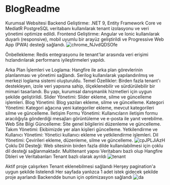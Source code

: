 # BlogReadme
Kurumsal Websitesi
Backend Geliştirme: .NET 9, Entity Framework Core ve MediatR PostgreSQL veritabanı kullanılarak tenant izolasyonu ve veri yönetimi optimize edildi.
Frontend Geliştirme: Angular ve Ionic kullanılarak duyarlı (responsive), mobil uyumlu bir arayüz geliştirildi ve Progressive Web App (PWA) desteği sağlandı.
![chrome_NJvdQDSOfe](https://github.com/user-attachments/assets/de07bb82-9ee9-4192-b6ba-e0a33382a6e8)

Önbellekleme: Redis entegrasyonu ile tenant'lar arasında veri erişimi hızlandırılarak performans iyileştirmeleri yapıldı.

Arka Plan İşlemleri ve Loglama: Hangfire ile arka plan görevlerinin planlanması ve yönetimi sağlandı. Serilog kullanılarak yapılandırılmış ve merkezi loglama sistemi oluşturuldu.
Temel Özellikler: Birden fazla tenant'ı destekleyen, izole veri yapısına sahip, ölçeklenebilir ve sürdürülebilir bir mimari tasarlandı. Bu yapı, kurumsal danışmanlık hizmetleri için uygun şekilde geliştirildi.
Slider Yönetimi: Slider ekleme, silme ve güncelleme işlemleri.
Blog Yönetimi: Blog yazıları ekleme, silme ve güncelleme.
Kategori Yönetimi: Kategori ağacına yeni kategoriler ekleme, mevcut kategorileri silme ve güncelleme.
İletişim Formu Yönetimi: Kullanıcıların iletişim formu aracılığıyla gönderdiği mesajları görüntüleme ve e-posta ile yanıt verebilme.
Web Site Bilgi Güncelleme: Site genel bilgilerini düzenleme ve güncelleme.
Takım Yönetimi: Ekibimizde yer alan kişileri güncelleme.
Yetkilendirme ve Kullanıcı Yönetimi: Yönetici kullanıcı ekleme ve yetkilendirme işlemleri.
Dil Yönetimi: Çevirileri ekleme, düzenleme, silme ve güncelleme.
![cpJPLJiAzH](https://github.com/user-attachments/assets/49a31ae6-db5a-4978-9228-d96b4347485f)
Çoklu Dil Desteği: Web sitesinin birden fazla dilde kullanılabilmesi için çoklu dil desteği sağlanmaktadır.
Multitenant yapısı Veritabanı bazlı olup Hangfire Dbleri ve Veritabanları Tenant bazlı olarak ayrıldı
![tenant](https://github.com/user-attachments/assets/e553b58d-6000-4b0e-83e6-3a609e037985)

Aktif proje çalışırken Tenant eklenebilmesi sağlandı
Herşey pagination'a uygun şekilde listelendi
Her sayfada yanlızca 1 adet istek gidecek şekilde proje ayarlandı Backendde bunun için optimizasyon sağlandı
![da](https://github.com/user-attachments/assets/18cb15b0-c6ef-4754-8bff-6cb80afd1228)

